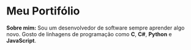 # Meu Portifólio
**Sobre mim:** Sou um desenvolvedor de software sempre aprender algo novo. Gosto de linhagens de programação como **C**, **C#**, **Python** e **JavaScript**. 
